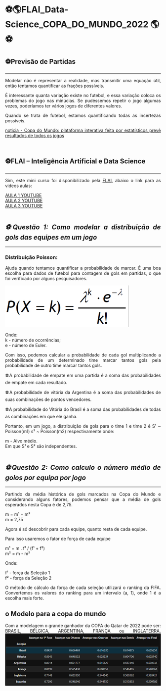 
<h1>&#9917;&#127758;FLAI_Data-Science_COPA_DO_MUNDO_2022 &#127758;&#9917;</h1>
 
<h2>&#9917;Previsão de Partidas</h2>
<hr>
<div style='text-align:justify'>
<p>Modelar não é representar a realidade, mas transmitir uma equação útil, então tentamos quantificar as frações possíveis.
<p>É interessante quanta variação existe no futebol, e essa variação coloca os problemas do jogo nas minúcias. Se pudéssemos repetir o jogo algumas vezes, poderíamos ter vários jogos de diferentes valores.</p>
<p>Quando se trata de futebol, estamos quantificando todas as incertezas possíveis.</p>
<a href='https://g1.globo.com/sp/sao-carlos-regiao/noticia/2022/11/23/copa-do-mundo-plataforma-interativa-feita-por-estatisticos-preve-resultados-de-jogos-veja.ghtml?utm_source=whatsapp&utm_medium=share-bar-mo'>noticia - Copa do Mundo: plataforma interativa feita por estatísticos prevê resultados de todos os jogos</a><br>

<br><h2>&#9917;FLAI – Inteligência Artificial e Data Science</h2>
<hr>
<p>Sim, este mini curso foi disponibilizado pela <a href='https://www.flai.com.br/'>FLAI</a>, abaixo o link para as videos aulas:</p>
<a href="https://www.youtube.com/watch?v=5Q2_2GYiBwM">AULA 1 YOUTUBE</a><br>
<a href="url">AULA 2 YOUTUBE</a><br>
<a href="https://www.youtube.com/watch?v=7eCjyJ-8Se4&t=7s">AULA 3 YOUTUBE</a><br><br>

<h2><i>&#9917;Questão 1: Como modelar a distribuição de gols das equipes em um jogo</i></h2> 
<hr>
<h3>Distribuição Poisson:</h3>

<p>Ajuda quando tentamos quantificar a probabilidade de marcar. É uma boa escolha para dados de futebol para contagem de gols em partidas, o que foi verificado por alguns pesquisadores.</p>

<img src="image\equacao.png" width="400px;">

Onde:<br>
k - número de ocorrências;<br>
e - número de Euler.<br>

<p>Com isso, podemos calcular a probabilidade de cada gol multiplicando a probabilidade de um determinado time marcar tantos gols pela probabilidade de outro time marcar tantos gols.</p>

<p>&#9917;A probabilidade de empate em uma partida é a soma das probabilidades de empate em cada resultado.</p>
<p>&#9917;A probabilidade de vitória da Argentina é a soma das probabilidades de suas combinações de pontos vencedores.</p>
<p>&#9917;A probabilidade do Vitória do Brasil é a soma das probabilidades de todas as combinações em que ele ganha.</p>
<p>Portanto, em um jogo, a distribuição de gols para o time 1 e time 2 é S¹ ~ Poisson(m1) s² ~ Poisson(m2) respectivamente onde:</p>
m - Alvo médio.<br>
Em que S¹ e S² são independentes.<br><br>

<h2><i>&#9917;Questão 2: Como calculo o número médio de golos por equipa por jogo</i></h2>
<hr>
<p>Partindo da média histórica de gols marcados na Copa do Mundo e considerando alguns fatores, podemos pensar que a média de gols esperados nesta Copa é de 2,75.</p>
m = m¹ + m²<br>
m = 2,75<br>

<p>Agora é só descobrir para cada equipe, quanto resta de cada equipe.</p>
<p>Para isso usaremos o fator de força de cada equipe</p>


m¹ = m . f¹ / (f¹ + f²) <br>
m² = m - m² <br>

<p>Onde:</p>
f¹ - força da Seleção 1 <br>
f² - força da Seleção 2 <br>


<p>O método de cálculo da força de cada seleção utilizará o ranking da FIFA. Convertemos os valores do ranking para um intervalo (a, 1), onde 1 é a escolha mais forte.</p>

<h2>o Modelo para a copa do mundo</h2>
<p>Com a modelagem o grande ganhador da COPA do Qatar de 2022 pode ser: BRASIL, BÉLGICA, ARGENTINA, FRANÇA ou INGLATERRA. 

<img src="image\copa do mundo.PNG">







